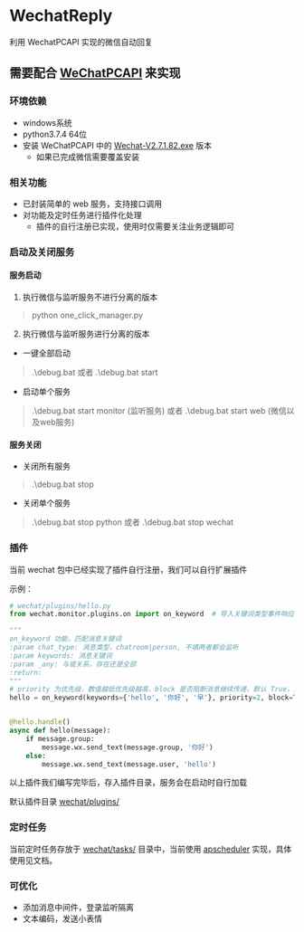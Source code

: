 # WechatReply

利用 WechatPCAPI 实现的微信自动回复

## 需要配合 [WeChatPCAPI](https://github.com/Manfiel/WechatPCAPI) 来实现

### 环境依赖

- windows系统
- python3.7.4 64位
- 安装 WeChatPCAPI 中的 [Wechat-V2.7.1.82.exe](https://github.com/Manfiel/WechatPCAPI/tree/master/src/Wechat-V2.7.1.82.exe)
  版本
    - 如果已完成微信需要覆盖安装

### 相关功能

- 已封装简单的 web 服务，支持接口调用
- 对功能及定时任务进行插件化处理
    - 插件的自行注册已实现，使用时仅需要关注业务逻辑即可
### 启动及关闭服务
#### 服务启动
1. 执行微信与监听服务不进行分离的版本
> python one_click_manager.py
2. 执行微信与监听服务进行分离的版本
- 一键全部启动
> .\debug.bat 或者 .\debug.bat start
- 启动单个服务
> .\debug.bat start monitor (监听服务) 或者 .\debug.bat start web (微信以及web服务)
#### 服务关闭
- 关闭所有服务
> .\debug.bat stop
- 关闭单个服务
> .\debug.bat stop python 或者 .\debug.bat stop wechat


### 插件

当前 wechat 包中已经实现了插件自行注册，我们可以自行扩展插件

示例：

```python
# wechat/plugins/hello.py
from wechat.monitor.plugins.on import on_keyword  # 导入关键词类型事件响应器

"""
on_keyword 功能，匹配消息关键词
:param chat_type: 消息类型，chatroom|person, 不填两者都会监听
:param keywords: 消息关键词
:param _any: 与或关系，存在还是全部
:return: 
"""
# priority 为优先级，数值越低优先级越高，block 是否阻断消息继续传递，默认 True，为 False 时还需继续传递至下一层事件处理
hello = on_keyword(keywords={'hello', '你好', '早'}, priority=2, block=True)


@hello.handle()
async def hello(message):
    if message.group:
        message.wx.send_text(message.group, '你好')
    else:
        message.wx.send_text(message.user, 'hello')
```

以上插件我们编写完毕后，存入插件目录，服务会在启动时自行加载

默认插件目录 [wechat/plugins/](wechat/tasks)

### 定时任务

当前定时任务存放于 [wechat/tasks/](wechat/tasks) 目录中，当前使用 [apscheduler](https://apscheduler.readthedocs.io/en/3.x/) 实现，具体使用见文档。


### 可优化
- 添加消息中间件，登录监听隔离
- 文本编码，发送小表情